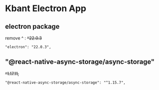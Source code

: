 # Kbant Electron App

## electron package
remove ^ : ~~^22.0.3~~
```
"electron": "22.0.3",
```

## "@react-native-async-storage/async-storage"
~~^1.17.11,~~
```
"@react-native-async-storage/async-storage": "^1.15.7",
```